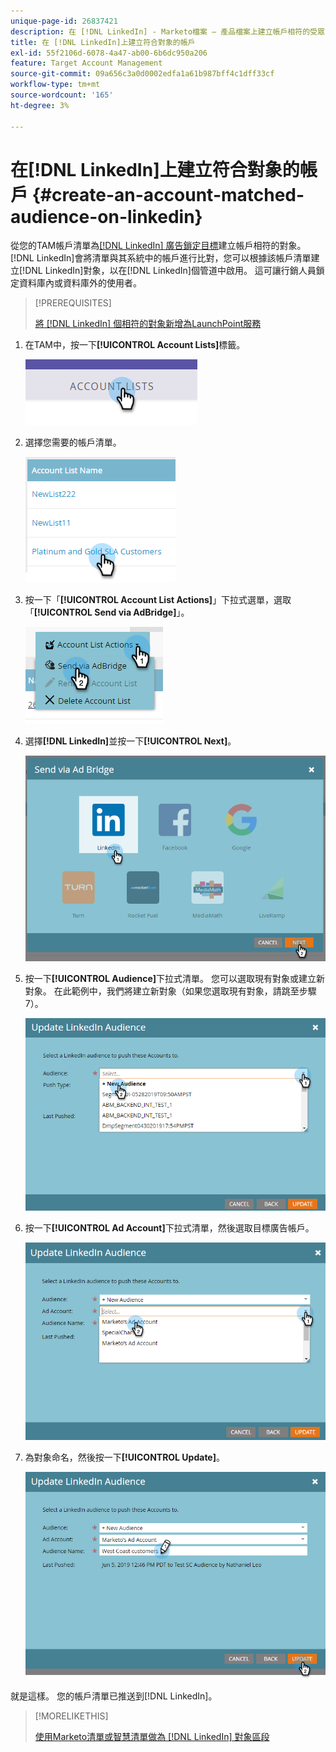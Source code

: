 ```yaml
---
unique-page-id: 26837421
description: 在 [!DNL LinkedIn] - Marketo檔案 — 產品檔案上建立帳戶相符的受眾
title: 在 [!DNL LinkedIn]上建立符合對象的帳戶
exl-id: 55f2106d-6078-4a47-ab00-6b6dc950a206
feature: Target Account Management
source-git-commit: 09a656c3a0d0002edfa1a61b987bff4c1dff33cf
workflow-type: tm+mt
source-wordcount: '165'
ht-degree: 3%

---
```


# 在[!DNL LinkedIn]上建立符合對象的帳戶 {#create-an-account-matched-audience-on-linkedin}

從您的TAM帳戶清單為[[!DNL LinkedIn] 廣告鎖定目標](https://business.linkedin.com/marketing-solutions/ad-targeting/account-targeting)建立帳戶相符的對象。 [!DNL LinkedIn]會將清單與其系統中的帳戶進行比對，您可以根據該帳戶清單建立[!DNL LinkedIn]對象，以在[!DNL LinkedIn]個管道中啟用。 這可讓行銷人員鎖定資料庫內或資料庫外的使用者。

>[!PREREQUISITES]
>
>[將 [!DNL LinkedIn] 個相符的對象新增為LaunchPoint服務](/help/marketo/product-docs/demand-generation/ad-network-integrations/add-linkedin-matched-audiences-as-a-launchpoint-service.md)

1. 在TAM中，按一下&#x200B;**[!UICONTROL Account Lists]**&#x200B;標籤。

   ![](assets/create-a-matched-audience-on-linkedin-1.png)

1. 選擇您需要的帳戶清單。

   ![](assets/create-a-matched-audience-on-linkedin-2.png)

1. 按一下「**[!UICONTROL Account List Actions]**」下拉式選單，選取「**[!UICONTROL Send via AdBridge]**」。

   ![](assets/create-a-matched-audience-on-linkedin-3.png)

1. 選擇&#x200B;**[!DNL LinkedIn]**&#x200B;並按一下&#x200B;**[!UICONTROL Next]**。

   ![](assets/create-a-matched-audience-on-linkedin-4.png)

1. 按一下&#x200B;**[!UICONTROL Audience]**&#x200B;下拉式清單。 您可以選取現有對象或建立新對象。 在此範例中，我們將建立新對象（如果您選取現有對象，請跳至步驟7）。

   ![](assets/create-a-matched-audience-on-linkedin-5.png)

1. 按一下&#x200B;**[!UICONTROL Ad Account]**&#x200B;下拉式清單，然後選取目標廣告帳戶。

   ![](assets/create-a-matched-audience-on-linkedin-6.png)

1. 為對象命名，然後按一下&#x200B;**[!UICONTROL Update]**。

   ![](assets/create-a-matched-audience-on-linkedin-7.png)

就是這樣。 您的帳戶清單已推送到[!DNL LinkedIn]。

>[!MORELIKETHIS]
>
>[使用Marketo清單或智慧清單做為 [!DNL LinkedIn] 對象區段](/help/marketo/product-docs/demand-generation/social/social-functions/use-a-marketo-list-or-smart-list-as-a-linkedin-audience-segment.md)
